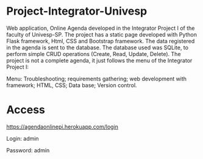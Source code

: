 # Project-Integrator-Univesp

Web application, Online Agenda developed in the Integrator Project I of the faculty of Univesp-SP.
The project has a static page developed with Python Flask framework, Html, CSS and Bootstrap framework.
The data registered in the agenda is sent to the database.
The database used was SQLite, to perform simple CRUD operations (Create, Read, Update, Delete).
The project is not a complete agenda, it just follows the menu of the Integrator Project I:

Menu: Troubleshooting; requirements gathering; web development
with framework; HTML, CSS; Data base; Version control.

# Access

https://agendaonlinepi.herokuapp.com/login

Login: admin

Password: admin
